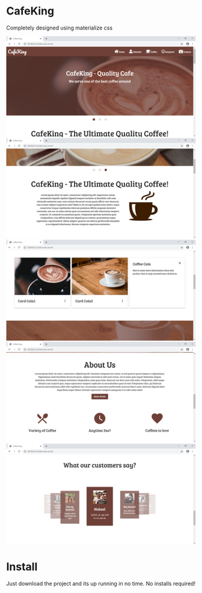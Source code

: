 # CafeKing
Completely designed using materialize css

![](screenshots/s1.png)
![](screenshots/s2.png)
![](screenshots/s3.png)
![](screenshots/s4.png)
![](screenshots/s5.png)

# Install
Just download the project and its up running in no time. No installs required!

